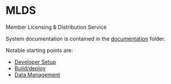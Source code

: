 MLDS
====

Member Licensing &amp; Distribution Service

System documentation is contained in the [documentation](src/main/documentation) folder.

Notable starting points are:

- [Developer Setup](src/main/documentation/Developer-setup.md)
- [Build/deploy](src/main/documentation/Build-deploy.md)
- [Data Management](src/main/documentation/Data-management.md)
